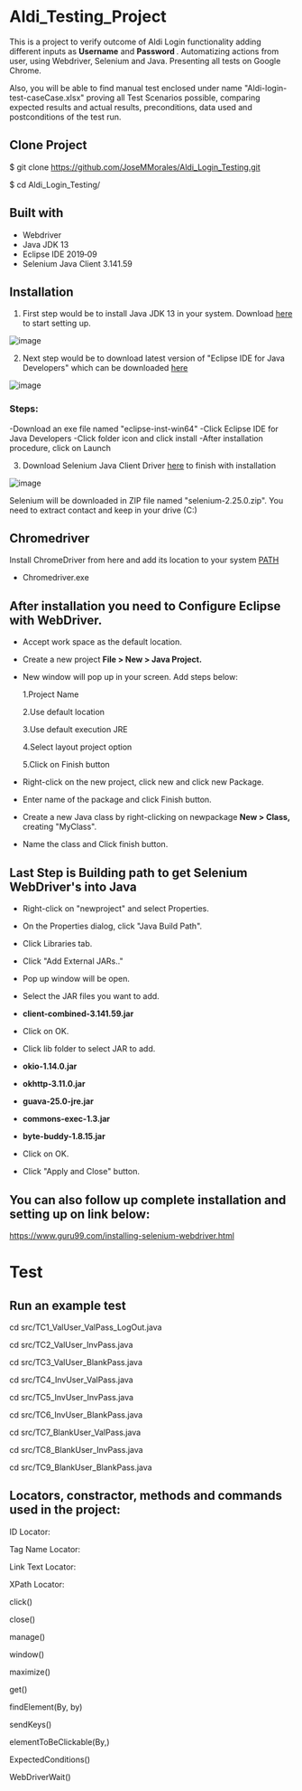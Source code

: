 # Aldi_Testing_Project

This is a project to verify outcome of Aldi Login functionality adding different inputs as <b>Username</b> and <b>Password </b>.
Automatizing actions from user, using Webdriver, Selenium and Java. Presenting all tests on Google Chrome. 

Also, you will be able to find manual test enclosed under name  "Aldi-login-test-caseCase.xlsx" proving all Test Scenarios possible, comparing expected results and actual results, preconditions, data used and postconditions of the test run.

## Clone Project

$ git clone https://github.com/JoseMMorales/Aldi_Login_Testing.git

$ cd Aldi_Login_Testing/

## Built with

* Webdriver
* Java JDK 13
* Eclipse IDE 2019‑09
* Selenium Java Client 3.141.59

## Installation

1. First step would be to install Java JDK 13 in your system. Download <a href = "https://www.oracle.com/technetwork/java/javase/downloads/index.html">here</a> to start setting up.

![image](https://1.bp.blogspot.com/-3oAtLkgP0t8/XZSCy2IkKII/AAAAAAAAC_Y/WBKGmNN0l6o3EMkNuPcKY-5SXLnsPgAZgCLcBGAsYHQ/s1600/java-download.png)

2. Next step would be to download latest version of "Eclipse IDE for Java Developers" which can be downloaded <a href = "https://www.eclipse.org/downloads/">here</a>

![image](https://www.iri.com/blog/wp-content/uploads/2012/06/eclipse-logo-730x350.png)

### Steps:

-Download an exe file named "eclipse-inst-win64"
-Click Eclipse IDE for Java Developers
-Click folder icon and click install
-After installation procedure, click on Launch

3. Download Selenium Java Client Driver <a href = "https://selenium.dev/">here</a> to finish with installation

![image](https://toolsqa.com/wp-content/uploads/2014/02/Download-Webdriver-Java-Client-1.png)

Selenium will be downloaded in ZIP file named "selenium-2.25.0.zip". You need to extract contact and keep in your drive (C:)

## Chromedriver 

Install ChromeDriver from here and add its location to your system <a href = "http://chromedriver.chromium.org/">PATH</a>

* Chromedriver.exe

## After installation you need to Configure Eclipse with WebDriver.

- Accept work space as the default location.

- Create a new project <b>File > New > Java Project.</b>

- New window will pop up in your screen.
  Add steps below:

    1.Project Name

    2.Use default location

    3.Use default execution JRE

    4.Select layout project option

    5.Click on Finish button

- Right-click on the new project, click new and click new Package.

- Enter name of the package and click Finish button.
 
- Create a new Java class by right-clicking on newpackage <b> New > Class, </b> creating "MyClass".

- Name the class and Click finish button.

## Last Step is Building path to get Selenium WebDriver's into Java

- Right-click on "newproject" and select Properties.

- On the Properties dialog, click "Java Build Path".

- Click Libraries tab.
  
- Click "Add External JARs.."

- Pop up window will be open. 

- Select the JAR files you want to add.

* <b>client-combined-3.141.59.jar</b>

- Click on OK.

- Click lib folder to select JAR to add.

* <b>okio-1.14.0.jar

* okhttp-3.11.0.jar

* guava-25.0-jre.jar

* commons-exec-1.3.jar

* byte-buddy-1.8.15.jar</b>

- Click on OK.

- Click "Apply and Close" button.

## You can also follow up complete installation and setting up on link below:

https://www.guru99.com/installing-selenium-webdriver.html

# Test

## Run an example test

cd src/TC1_ValUser_ValPass_LogOut.java

cd src/TC2_ValUser_InvPass.java

cd src/TC3_ValUser_BlankPass.java

cd src/TC4_InvUser_ValPass.java

cd src/TC5_InvUser_InvPass.java

cd src/TC6_InvUser_BlankPass.java

cd src/TC7_BlankUser_ValPass.java

cd src/TC8_BlankUser_InvPass.java

cd src/TC9_BlankUser_BlankPass.java

## Locators, constractor, methods and commands used in the project:

ID Locator:

Tag Name Locator:

Link Text Locator:

XPath Locator:

click()

close()

manage()

window()

maximize()

get()

findElement(By, by)

sendKeys()

elementToBeClickable(By,)

ExpectedConditions()

WebDriverWait()
